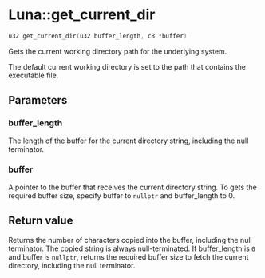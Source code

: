 # Luna::get_current_dir

```c++
u32 get_current_dir(u32 buffer_length, c8 *buffer)
```

Gets the current working directory path for the underlying system. 

The default current working directory is set to the path that contains the executable file. 

## Parameters
### buffer_length
The length of the buffer for the current directory string, including the null terminator. 

### buffer
A pointer to the buffer that receives the current directory string. To gets the required buffer size, specify buffer to `nullptr` and buffer_length to 0. 

## Return value
Returns the number of characters copied into the buffer, including the null terminator. The copied string is always null-terminated. If buffer_length is `0` and buffer is `nullptr`, returns the required buffer size to fetch the current directory, including the null terminator. 

